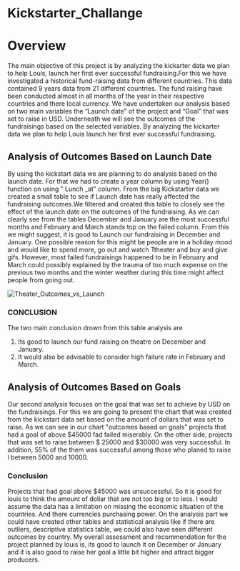 # Kickstarter_Challange
# Overview
The main objective of this project is by analyzing the kickarter data we plan to help Louis, launch her first ever successful fundraising.For this we have investigated a historical fund-raising data from different countries. This data contained 9 years data from 21 different countries. The fund raising have been conducted almost in all months of the year in their respective countries and there local currency. We have undertaken our analysis based on two main variables the “Launch date” of the project and  “Goal” that was set to raise in USD. Underneath we will see the outcomes of the fundraisings based on the selected variables.
By analyzing the kickarter data we plan to help Louis launch her first ever successful fundraising.
 
## Analysis of Outcomes Based on Launch Date
By using the kickstart data we are planning to do analysis based on the launch date. For that we had to create a year column by using Year() function on using ” Lunch _at” column. From the big Kickstarter data we created a small table to see if Launch date has really affected the fundraising outcomes.We filtered and created this table to closely see the effect of the launch date on the outcomes of the fundraising. As we can clearly see from the tables December and January are the most successful months and February and March stands top on the failed column. From this we might suggest, it is good to Launch our fundraising in December and January. One possible reason for this might be people are in a holiday mood and would like to spend more, go out and watch Ttheater and buy and give gifs. However, most failed fundraisings happened to be in February and March could possibly explained by the trauma of too much expense on the previous two months and the winter weather during this time might affect people from going out.

![Theater_Outcomes_vs_Launch](https://user-images.githubusercontent.com/78656720/108662681-da3bbb80-749c-11eb-809e-facbc6f3cb51.png)
### CONCLUSION
The two main conclusion drown from this table analysis are
1.	 Its good to launch our fund raising on theatre on December and January.
2.	 It would also be advisable to consider high failure rate in February and March.

## Analysis of Outcomes Based on Goals
Our second analysis focuses on the goal that was set to achieve by USD on the fundraisings. For this we are going to present the chart that was created from the kickstart data set based on the amount of dollars that was set to raise. As we can see in our chart "outcomes based on goals" projects that had a goal of above $45000 fad failed miserably. On the other side, projects that was set to raise between $ 25000 and $30000 was very successful. In addition, 55% of the them was successful among those who planed to raise l between 5000 and 10000. 
### Conclusion
Projects that had goal above $45000 was unsuccessful. So it is good for louis to think the amount of dollar that are not too big or to less. 
I would assume the data has a limitation on missing the economic situation of the countries. And there currencies purchasing power.
On the analysis part we could have created other tables and statistical analysis like if there are outliers, descriptive statistics table, we could also have seen different outcomes by country.
My overall assessment and recommendation for the project planned by louis is, its good to launch it on December or January and it is also good to raise her goal a little bit higher and attract bigger producers. 





